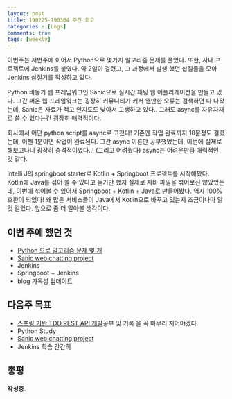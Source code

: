 ```yaml
---
layout: post
title: 190225-190304 주간 회고
categories : [Logs]
comments: true
tags: [weekly]
---
```


이번주는 저번주에 이어서 Python으로 몇가지 알고리즘 문제를 풀었다.
또한, 사내 프로젝트에 Jenkins를 붙였다. 약 2일이 걸렸고, 그 과정에서 발생 했던 삽질들을 모아
Jenkins 삽질기를 작성하고 있다.

Python 비동기 웹 프레임워크인 Sanic으로 실시간 채팅 웹 어플리케이션을 만들고 있다.
그간 써온 웹 프레임워크는 굉장히 커뮤니티가 커서 왠만한 오류는 검색하면 다 나왔는데,
Sanic은 자료가 적고 인지도도 낮아서 고생하고 있다..
그래도 async를 자유자재로 쓸 수 있다는건 굉장히 매력적이다.

회사에서 어떤 python script를 async로 고쳤다!
기존엔 작업 완료까지 18분정도 걸렸는데, 이젠 1분이면 작업이 완료된다.
그간 async 이론만 공부했었는데, 이번에 실제로 해보고나니 굉장히 충격적이었다..!
(그리고 어려웠다) 
async는 어려운만큼 매력적인 것 같다.

Intelli J의 springboot starter로 Kotlin + Springboot 프로젝트를 시작해봤다.
Kotlin에 Java를 섞어 쓸 수 있다고 듣기만 했지 실제로 자바 파일을 섞어보진 않았었는데,
이번에 섞어볼 수 있어서 Springboot + Kotlin + Java로 만들어봤다. 
역시 100% 호환이 되었다! 왜 많은 서비스들이 Java에서 Kotlin으로 바꾸고 있는지 조금이나마 알 것 같았다. 앞으로 좀 더 알아볼 생각이다.

## 이번 주에 했던 것
* [Python 으로 알고리즘 문제 몇 개](https://github.com/sehajyang/TIL/tree/master/Algorithm)
* [Sanic web chatting project](https://github.com/sehajyang/sanic-toy-project)
* Jenkins
* Springboot + Jenkins
* blog 가독성 업데이트

## 다음주 목표
* [스프링 기반 TDD REST API 개발](https://www.inflearn.com/course/spring_rest-api/)공부 및 기록 을 꼭 마무리 지어야겠다.
* Python Study
* [Sanic web chatting project](https://github.com/sehajyang/sanic-toy-project)
* Jenkins 학습 간간히

## 총평
**작성중**. 

